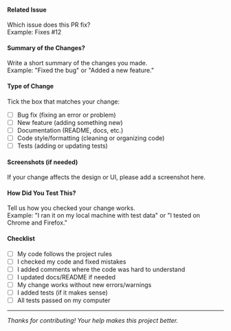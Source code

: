 <!-- 📌 Pull Request (PR) Template -->

#### Related Issue
Which issue does this PR fix?  
Example: Fixes #12  

#### Summary of the Changes?
Write a short summary of the changes you made.  
Example: "Fixed the bug" or "Added a new feature."

#### Type of Change
Tick the box that matches your change:

- [ ]  Bug fix (fixing an error or problem)
- [ ]  New feature (adding something new)
- [ ]  Documentation (README, docs, etc.)
- [ ]  Code style/formatting (cleaning or organizing code)
- [ ]  Tests (adding or updating tests)

#### Screenshots (if needed)
If your change affects the design or UI, please add a screenshot here.

#### How Did You Test This?
Tell us how you checked your change works.  
Example: "I ran it on my local machine with test data" or "I tested on Chrome and Firefox."

#### Checklist
- [ ] My code follows the project rules
- [ ] I checked my code and fixed mistakes
- [ ] I added comments where the code was hard to understand
- [ ] I updated docs/README if needed
- [ ] My change works without new errors/warnings
- [ ] I added tests (if it makes sense)
- [ ] All tests passed on my computer

---

 *Thanks for contributing! Your help makes this project better.*
